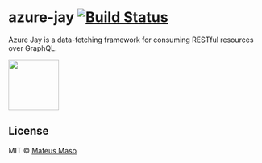 # azure-jay [![Build Status](https://travis-ci.org/mateusmaso/azure-jay.svg?branch=master)](https://travis-ci.org/mateusmaso/azure-jay)

Azure Jay is a data-fetching framework for consuming RESTful resources over GraphQL.

<img src="http://www.hbw.com/sites/default/files/styles/large_a/public/figures/hbw14/jpg/14_31_026_Cyanocorax%20caeruleus_cerulean.jpg" width=100 />

## License

MIT © [Mateus Maso](http://www.mateusmaso.com)
